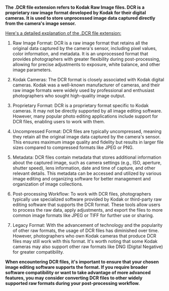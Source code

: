 **The .DCR file extension refers to Kodak Raw Image files. DCR is a proprietary raw image format developed by Kodak for their digital cameras. It is used to store unprocessed image data captured directly from the camera's image sensor.**

<ins>Here's a detailed explanation of the .DCR file extension:</ins>

1. Raw Image Format: DCR is a raw image format that retains all the original data captured by the camera's sensor, including pixel values, color information, and metadata. It is an unprocessed format that provides photographers with greater flexibility during post-processing, allowing for precise adjustments to exposure, white balance, and other image parameters.

2. Kodak Cameras: The DCR format is closely associated with Kodak digital cameras. Kodak was a well-known manufacturer of cameras, and their raw image formats were widely used by professional and enthusiast photographers who sought high-quality image output.

3. Proprietary Format: DCR is a proprietary format specific to Kodak cameras. It may not be directly supported by all image editing software. However, many popular photo editing applications include support for DCR files, enabling users to work with them.

4. Uncompressed Format: DCR files are typically uncompressed, meaning they retain all the original image data captured by the camera's sensor. This ensures maximum image quality and fidelity but results in larger file sizes compared to compressed formats like JPEG or PNG.

5. Metadata: DCR files contain metadata that stores additional information about the captured image, such as camera settings (e.g., ISO, aperture, shutter speed), lens information, date and time of capture, and other relevant details. This metadata can be accessed and utilized by various image editing and organizing software for better management and organization of image collections.

6. Post-processing Workflow: To work with DCR files, photographers typically use specialized software provided by Kodak or third-party raw editing software that supports the DCR format. These tools allow users to process the raw data, apply adjustments, and export the files to more common image formats like JPEG or TIFF for further use or sharing.

7. Legacy Format: With the advancement of technology and the popularity of other raw formats, the usage of DCR files has diminished over time. However, photographers who own Kodak cameras that produce DCR files may still work with this format. It's worth noting that some Kodak cameras may also support other raw formats like DNG (Digital Negative) for greater compatibility.

**When encountering DCR files, it's important to ensure that your chosen image editing software supports the format. If you require broader software compatibility or want to take advantage of more advanced features, you may consider converting DCR files to other widely supported raw formats during your post-processing workflow.**

